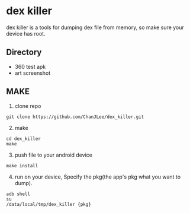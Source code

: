 # dex killer

dex killer is a tools for dumping dex file from memory, so make sure your device has root.

## Directory

- 360 
  test apk
- art 
  screenshot

## MAKE

1. clone repo

```shell
git clone https://github.com/ChanJLee/dex_killer.git
```

2. make

```shell
cd dex_killer
make
```

3. push file to your android device

```shell
make install
```

4. run on your device, Specify the pkg(the app's pkg what you want to dump). 
```shell
adb shell
su
/data/local/tmp/dex_killer {pkg}
```
